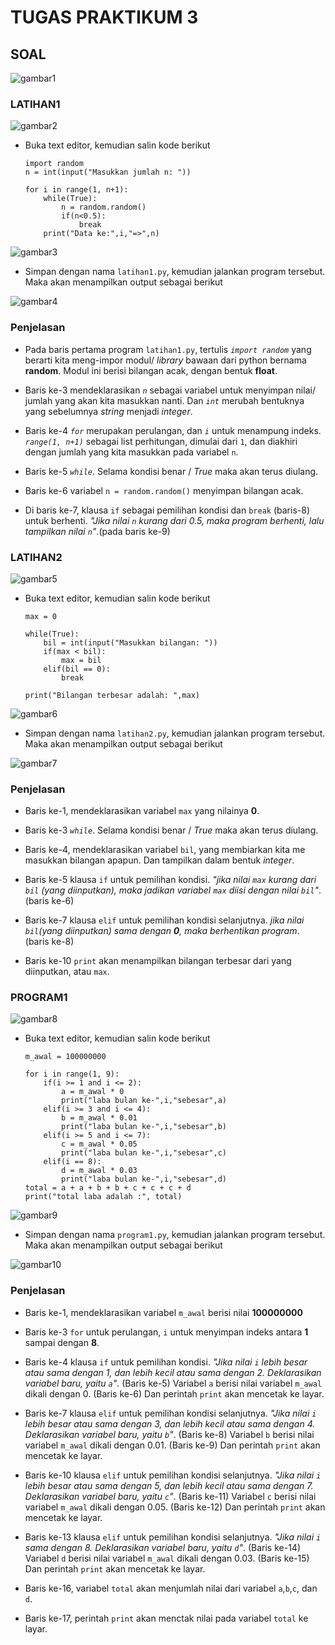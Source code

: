# TUGAS PRAKTIKUM 3

## SOAL

![gambar1](gambar/1_soal.PNG)

### LATIHAN1
![gambar2](gambar/2-1_soal.PNG)
  - Buka text editor, kemudian salin kode berikut

        import random
        n = int(input("Masukkan jumlah n: "))

        for i in range(1, n+1):
            while(True):
                n = random.random()
                if(n<0.5):
                    break
            print("Data ke:",i,"=>",n)

![gambar3](gambar/2-2_kode.PNG)

  - Simpan dengan nama `latihan1.py`, kemudian jalankan program tersebut. Maka akan menampilkan output sebagai berikut

![gambar4](gambar/2-3_output.PNG)

### Penjelasan
  - Pada baris pertama program `latihan1.py`, tertulis _`import random`_ yang berarti kita meng-impor modul/ _library_ bawaan dari python bernama **random**. Modul ini berisi bilangan acak, dengan bentuk **float**.

  - Baris ke-3 mendeklarasikan _`n`_ sebagai variabel untuk menyimpan nilai/ jumlah yang akan kita masukkan nanti. Dan _`int`_ merubah bentuknya yang sebelumnya _string_ menjadi _integer_.

  - Baris ke-4 _`for`_ merupakan perulangan, dan _`i`_ untuk menampung indeks. _`range(1, n+1)`_ sebagai list perhitungan, dimulai dari `1`, dan diakhiri dengan jumlah yang kita masukkan pada variabel `n`.

  - Baris ke-5 _`while`_. Selama kondisi benar / _True_ maka akan terus diulang.

  - Baris ke-6 variabel `n = random.random()` menyimpan bilangan acak.

  - Di baris ke-7, klausa `if` sebagai pemilihan kondisi dan `break` (baris-8) untuk berhenti. _"Jika nilai `n` kurang dari 0.5, maka program berhenti, lalu tampilkan nilai `n`"_.(pada baris ke-9)

### LATIHAN2

![gambar5](gambar/3-1_soal.PNG)

- Buka text editor, kemudian salin kode berikut

      max = 0

      while(True):
          bil = int(input("Masukkan bilangan: "))
          if(max < bil):
              max = bil
          elif(bil == 0):
              break

      print("Bilangan terbesar adalah: ",max)

![gambar6](gambar/3-2_kode.PNG)

  - Simpan dengan nama `latihan2.py`, kemudian jalankan program tersebut. Maka akan menampilkan output sebagai berikut

![gambar7](gambar/3-3_output.PNG)

### Penjelasan
  - Baris ke-1, mendeklarasikan variabel `max` yang nilainya **0**.

  - Baris ke-3 _`while`_. Selama kondisi benar / _True_ maka akan terus diulang.

  - Baris ke-4, mendeklarasikan variabel `bil`, yang membiarkan kita me masukkan bilangan apapun. Dan tampilkan dalam bentuk _integer_.

  - Baris ke-5 klausa `if` untuk pemilihan kondisi. _"jika nilai `max` kurang dari `bil` (yang diinputkan), maka jadikan variabel `max` diisi dengan nilai `bil`"_. (baris ke-6)

  - Baris ke-7 klausa `elif` untuk pemilihan kondisi selanjutnya. _jika nilai `bil`(yang diinputkan) sama dengan **0**, maka berhentikan program_. (baris ke-8)

  - Baris ke-10 `print` akan menampilkan bilangan terbesar dari yang diinputkan, atau `max`.

### PROGRAM1

![gambar8](gambar/4-1_soal.PNG)

  - Buka text editor, kemudian salin kode berikut

        m_awal = 100000000

        for i in range(1, 9):
            if(i >= 1 and i <= 2):
                a = m_awal * 0
                print("laba bulan ke-",i,"sebesar",a)
            elif(i >= 3 and i <= 4):
                b = m_awal * 0.01
                print("laba bulan ke-",i,"sebesar",b)
            elif(i >= 5 and i <= 7):
                c = m_awal * 0.05
                print("laba bulan ke-",i,"sebesar",c)
            elif(i == 8):
                d = m_awal * 0.03
                print("laba bulan ke-",i,"sebesar",d)
        total = a + a + b + b + c + c + c + d
        print("total laba adalah :", total)

![gambar9](gambar/4-2_kode.PNG)
  - Simpan dengan nama `program1.py`, kemudian jalankan program tersebut. Maka akan menampilkan output sebagai berikut

![gambar10](gambar/4-3_kode.PNG)

### Penjelasan

  - Baris ke-1, mendeklarasikan variabel `m_awal` berisi nilai **100000000**

  - Baris ke-3 `for` untuk perulangan, `i` untuk menyimpan indeks antara **1** sampai dengan **8**.

  - Baris ke-4 klausa `if` untuk pemilihan kondisi. _"Jika nilai `i` lebih besar atau sama dengan 1, dan lebih kecil atau sama dengan 2. Deklarasikan variabel baru, yaitu `a`"_. (Baris ke-5) Variabel `a` berisi nilai variabel `m_awal` dikali dengan 0. (Baris ke-6) Dan perintah `print` akan mencetak ke layar.

  - Baris ke-7 klausa `elif` untuk pemilihan kondisi selanjutnya. _"Jika nilai `i` lebih besar atau sama dengan 3, dan lebih kecil atau sama dengan 4. Deklarasikan variabel baru, yaitu `b`"_. (Baris ke-8) Variabel `b` berisi nilai variabel `m_awal` dikali dengan 0.01. (Baris ke-9) Dan perintah `print` akan mencetak ke layar.

  - Baris ke-10 klausa `elif` untuk pemilihan kondisi selanjutnya. _"Jika nilai `i` lebih besar atau sama dengan 5, dan lebih kecil atau sama dengan 7. Deklarasikan variabel baru, yaitu `c`"_. (Baris ke-11) Variabel `c` berisi nilai variabel `m_awal` dikali dengan 0.05. (Baris ke-12) Dan perintah `print` akan mencetak ke layar.

  - Baris ke-13 klausa `elif` untuk pemilihan kondisi selanjutnya. _"Jika nilai `i` sama dengan 8. Deklarasikan variabel baru, yaitu `d`"_. (Baris ke-14) Variabel `d` berisi nilai variabel `m_awal` dikali dengan 0.03. (Baris ke-15) Dan perintah `print` akan mencetak ke layar.

  - Baris ke-16, variabel `total` akan menjumlah nilai dari variabel `a`,`b`,`c`, dan `d`.

  - Baris ke-17, perintah `print` akan menctak nilai pada variabel `total` ke layar.
